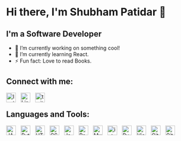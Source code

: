 # Hi there, I'm Shubham Patidar 👋

##  I'm a Software Developer
- 🔭 I’m currently working on something cool!
- 🌱 I’m currently learning React.
- ⚡ Fun fact: Love to read Books.

##  Connect with me:
[<img align="left" alt="Instgram" width="26px" src="https://img.icons8.com/color/48/null/instagram-new--v1.png" style="padding-right:10px;" />](https://www.instagram.com/imshubhampatidar_/?igshid=YmMyMTA2M2Y%3D)
[<img align="left" alt="Linkedin" width="26px" src="https://img.icons8.com/fluency/48/null/linkedin.png" style="padding-right:10px;" />](https://www.linkedin.com/in/shubhampatidarr/)
[<img align="left" alt="twitter" width="26px"  src="https://img.icons8.com/color/48/null/twitter--v1.png" style="padding-right:10px;" />](https://twitter.com/spatidar__?t=V8-jFaYv4WuKuQiyhthmmQ&s=08)
<br>

##  Languages and Tools:

<img align="left" alt="JAVA" width="26px" src="https://cdn.jsdelivr.net/gh/devicons/devicon/icons/java/java-original.svg" style="padding-right:10px;" />
<img align="left" alt="Python" width="26px" src="https://cdn.jsdelivr.net/gh/devicons/devicon/icons/python/python-original.svg" style="padding-right:10px;" />
<img align="left" alt="HTML5" width="26px" src="https://cdn.jsdelivr.net/gh/devicons/devicon/icons/html5/html5-original.svg" style="padding-right:10px;" />
<img align="left" alt="CSS3" width="26px" src="https://cdn.jsdelivr.net/gh/devicons/devicon/icons/css3/css3-original.svg" style="padding-right:10px;" />
<img align="left" alt="Javascript" width="26px" src="https://user-images.githubusercontent.com/117558233/232264621-7537f48a-8a9b-4cc0-9d73-97757c41e0b8.png" style="padding-right:10px;" />
<img align="left" alt="React" width="26px" src="https://upload.wikimedia.org/wikipedia/commons/thumb/a/a7/React-icon.svg/2300px-React-icon.svg.png" style="padding-right:10px;" />
<img align="left" alt="MySQL" width="26px" src="https://cdn.jsdelivr.net/gh/devicons/devicon/icons/mysql/mysql-original.svg" style="padding-right:10px;" />
<img align="left" alt="intellij" width="26px" src="https://img.icons8.com/color/48/null/intellij-idea.png" style="padding-right:10px;" />
<img align="left" alt="Pycharm" width="26px" src="https://img.icons8.com/color/48/null/pycharm.png" style="padding-right:10px;" />
<img align="left" alt="Visual Studio Code" width="26px" src="https://cdn.jsdelivr.net/gh/devicons/devicon/icons/vscode/vscode-original.svg" style="padding-right:10px;" />
<img align="left" alt="Git" width="26px" src="https://cdn.jsdelivr.net/gh/devicons/devicon/icons/git/git-original.svg" style="padding-right:10px;" />
<img align="left" alt="GitHub" width="26px" src="https://user-images.githubusercontent.com/3369400/139447912-e0f43f33-6d9f-45f8-be46-2df5bbc91289.png" style="padding-right:10px;" />

